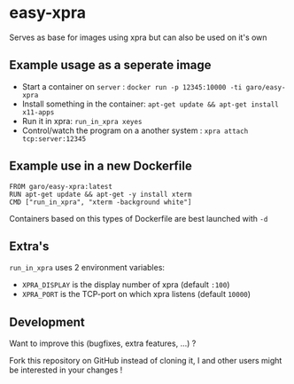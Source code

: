 # easy-xpra

Serves as base for images using xpra but can also be used on it's own

## Example usage as a seperate image

* Start a container on `server` : `docker run -p 12345:10000 -ti garo/easy-xpra`
* Install something in the container: `apt-get update && apt-get install x11-apps`
* Run it in xpra: `run_in_xpra xeyes`
* Control/watch the program on a another system : `xpra attach tcp:server:12345`

## Example use in a new Dockerfile

```
FROM garo/easy-xpra:latest
RUN apt-get update && apt-get -y install xterm
CMD ["run_in_xpra", "xterm -background white"]
```
Containers based on this types of Dockerfile are best launched with `-d`

## Extra's

`run_in_xpra` uses 2 environment variables:

* `XPRA_DISPLAY` is the display number of xpra (default `:100`)
* `XPRA_PORT` is the TCP-port on which xpra listens  (default `10000`)

## Development
Want to improve this (bugfixes, extra features, ...) ?

Fork this repository on GitHub instead of cloning it,
I and other users might be interested in your changes !
